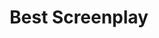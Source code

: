 ---
title: "Best Screenplay"
edition: 2010
winner: Aaron Sorkin
kind: "technical"
film: the-social-network.md
image: https://m.media-amazon.com/images/M/MV5BMTMyMzcyNDI0OF5BMl5BanBnXkFtZTcwNDY0NTUxNA@@._V1_FMjpg_UX1280_.jpg
type: award
weight: 3
---